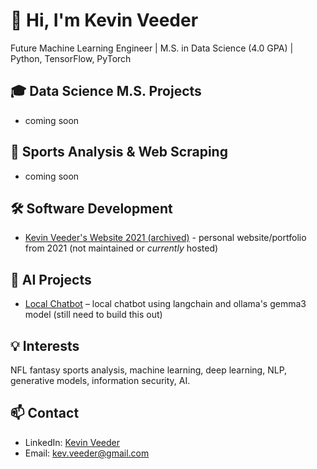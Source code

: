 # 👋 Hi, I'm Kevin Veeder

Future Machine Learning Engineer | M.S. in Data Science (4.0 GPA) | Python, TensorFlow, PyTorch

## 🎓 Data Science M.S. Projects
- coming soon

## 🏈 Sports Analysis & Web Scraping
- coming soon

## 🛠️ Software Development
- [Kevin Veeder's Website 2021 (archived)](https://github.com/kevinveeder/kevinveeder.me) - personal website/portfolio from 2021 (not maintained or *currently* hosted)

## 🤖 AI Projects
- [Local Chatbot](https://github.com/kevinveeder/ollama-chatbot) – local chatbot using langchain and ollama's gemma3 model (still need to build this out)

## 💡 Interests
NFL fantasy sports analysis, machine learning, deep learning, NLP, generative models, information security, AI. 

## 📫 Contact
- LinkedIn: [Kevin Veeder](https://www.linkedin.com/in/kevinadrianveeder/)
- Email: kev.veeder@gmail.com
